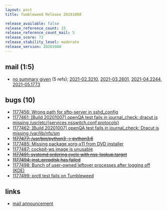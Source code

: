 ```yaml
---
layout: post
title: Tumbleweed Release 20201008

release_available: false
release_reference_count: 15
release_reference_count_mail: 5
release_score: 73
release_stability_level: moderate
release_version: 20201008
---
```


## mail (1:5)

- [no summary given](https://github.com/boombatower/tumbleweed-review/issues/10) (5 refs); [2021-02.3210](https://github.com/boombatower/tumbleweed-review/issues/10), [2021-03.2601](https://github.com/boombatower/tumbleweed-review/issues/10), [2021-04.2244](https://github.com/boombatower/tumbleweed-review/issues/10), [2021-05.1773](https://github.com/boombatower/tumbleweed-review/issues/10)

## bugs (10)

<!--more-->

- [1177456: Wrong path for sftp-server in sshd_config](https://bugzilla.opensuse.org/show_bug.cgi?id=1177456)
- [1177461: \[Build 20201007\] openQA test fails in journal_check: dracut is missing /usr/etc/{services,nsswitch.conf,protocols}](https://bugzilla.opensuse.org/show_bug.cgi?id=1177461)
- [1177462: \[Build 20201007\] openQA test fails in journal_check: Dracut is missing /var/lib/nfs/sm](https://bugzilla.opensuse.org/show_bug.cgi?id=1177462)
- ~~[1177477: /usr/bin/python3 -> python3.6](https://bugzilla.opensuse.org/show_bug.cgi?id=1177477)~~
- [1177485: Missing package xorg-x11 from DVD installer](https://bugzilla.opensuse.org/show_bug.cgi?id=1177485)
- [1177487: cockpit-ws image is unusable](https://bugzilla.opensuse.org/show_bug.cgi?id=1177487)
- ~~[1177491: systemd ordering cycle with nss-lookup.target](https://bugzilla.opensuse.org/show_bug.cgi?id=1177491)~~
- ~~[1177494: inst_prepdisk has failed](https://bugzilla.opensuse.org/show_bug.cgi?id=1177494)~~
- [1177498: Bunch of user-owned leftover processes after logging off (KDE)](https://bugzilla.opensuse.org/show_bug.cgi?id=1177498)
- [1177499: prctl test fails on Tumbleweed](https://bugzilla.opensuse.org/show_bug.cgi?id=1177499)



## links

- [mail announcement](https://github.com/boombatower/tumbleweed-review/issues/10)
